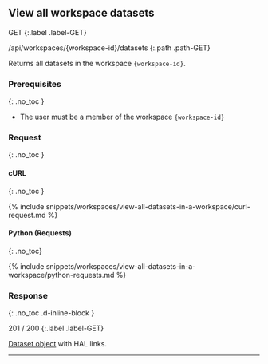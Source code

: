 ## View all workspace datasets

GET
{:.label .label-GET}

/api/workspaces/{workspace-id}/datasets
{:.path .path-GET}

Returns all datasets in the workspace `{workspace-id}`.

### Prerequisites
{: .no_toc }

- The user must be a member of the workspace `{workspace-id}`

### Request
{: .no_toc }

#### cURL
{: .no_toc }

{% include snippets/workspaces/view-all-datasets-in-a-workspace/curl-request.md %}

#### Python (Requests)
{: .no_toc}

{% include snippets/workspaces/view-all-datasets-in-a-workspace/python-requests.md %}

### Response
{: .no_toc .d-inline-block }

201 / 200
{:.label .label-GET}

[Dataset object]({{site.baseurl}}/data-structures#dataset) with HAL links.

---
